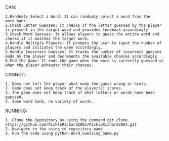 CAN:

    1.Randomly Select a Word: It can randomly select a word from the word_bank.
    2.Check Letter Guesses: It checks if the letter guessed by the player is present in the target word and provides feedback accordingly.
    3.Check Word Guesses: It allows players to guess the entire word and checks if it matches the target word.
    4.Handle Multiple Players: It prompts the user to input the number of players and initiates the game accordingly.
    5.Handle Incorrect Guesses: It tracks the number of incorrect guesses made by the player and decrements the available chances accordingly.
    6.End the Game: It ends the game when the word is correctly guessed or when the player exhausts their chances.
CANNOT:

    1. Does not tell the player what made the guess wrong or hints.
    2. Game does not keep track of the player(s) scores.
    3. The game does not keep track of what letters or words have been guessed.
    4. Same word bank, no variety of words.
RUNNING:

    1. Clone the Repository by using the command git clone https://github.com/PickleRichard2003/PickleRichard2003.git
    2. Navigate to the using cd repository_name
    3. Run the code using python Word_Guessing_Game.py


